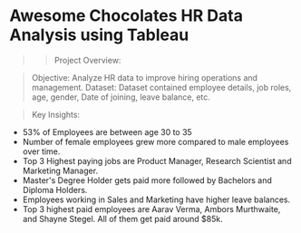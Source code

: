 # Awesome Chocolates HR Data Analysis using Tableau

>> Project Overview:

> Objective: Analyze HR data to improve hiring operations and management.
> Dataset: Dataset contained employee details, job roles, age, gender, Date of joining, leave balance, etc.

> Key Insights:
- 53% of Employees are between age 30 to 35
- Number of female employees grew more compared to male employees over time.
- Top 3 Highest paying jobs are Product Manager, Research Scientist and Marketing Manager.
- Master's Degree Holder gets paid more followed by Bachelors and Diploma Holders.
- Employees working in Sales and Marketing have higher leave balances.
- Top 3 highest paid employees are Aarav Verma, Ambors Murthwaite, and Shayne Stegel. All of them get paid around $85k.
